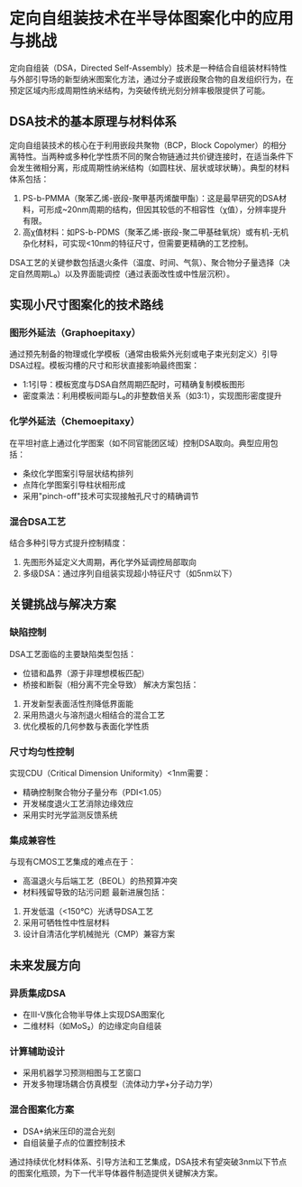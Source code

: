 # 定向自组装技术在半导体图案化中的应用与挑战

定向自组装（DSA，Directed Self-Assembly）技术是一种结合自组装材料特性与外部引导场的新型纳米图案化方法，通过分子或嵌段聚合物的自发组织行为，在预定区域内形成周期性纳米结构，为突破传统光刻分辨率极限提供了可能。

## DSA技术的基本原理与材料体系

定向自组装技术的核心在于利用嵌段共聚物（BCP，Block Copolymer）的相分离特性。当两种或多种化学性质不同的聚合物链通过共价键连接时，在适当条件下会发生微相分离，形成周期性纳米结构（如圆柱状、层状或球状畴）。典型的材料体系包括：

1. PS-b-PMMA（聚苯乙烯-嵌段-聚甲基丙烯酸甲酯）：这是最早研究的DSA材料，可形成~20nm周期的结构，但因其较低的不相容性（χ值），分辨率提升有限。
2. 高χ值材料：如PS-b-PDMS（聚苯乙烯-嵌段-聚二甲基硅氧烷）或有机-无机杂化材料，可实现<10nm的特征尺寸，但需要更精确的工艺控制。

DSA工艺的关键参数包括退火条件（温度、时间、气氛）、聚合物分子量选择（决定自然周期L₀）以及界面能调控（通过表面改性或中性层沉积）。

## 实现小尺寸图案化的技术路线

### 图形外延法（Graphoepitaxy）
通过预先制备的物理或化学模板（通常由极紫外光刻或电子束光刻定义）引导DSA过程。模板沟槽的尺寸和形状直接影响最终图案：
- 1:1引导：模板宽度与DSA自然周期匹配时，可精确复制模板图形
- 密度乘法：利用模板间距与L₀的非整数倍关系（如3:1），实现图形密度提升

### 化学外延法（Chemoepitaxy）
在平坦衬底上通过化学图案（如不同官能团区域）控制DSA取向。典型应用包括：
- 条纹化学图案引导层状结构排列
- 点阵化学图案引导柱状相形成
- 采用"pinch-off"技术可实现接触孔尺寸的精确调节

### 混合DSA工艺
结合多种引导方式提升控制精度：
1. 先图形外延定义大周期，再化学外延调控局部取向
2. 多级DSA：通过序列自组装实现超小特征尺寸（如5nm以下）

## 关键挑战与解决方案

### 缺陷控制
DSA工艺面临的主要缺陷类型包括：
- 位错和晶界（源于非理想模板匹配）
- 桥接和断裂（相分离不完全导致）
解决方案包括：
1. 开发新型表面活性剂降低界面能
2. 采用热退火与溶剂退火相结合的混合工艺
3. 优化模板的几何参数与表面化学性质

### 尺寸均匀性控制
实现CDU（Critical Dimension Uniformity）<1nm需要：
- 精确控制聚合物分子量分布（PDI<1.05）
- 开发梯度退火工艺消除边缘效应
- 采用实时光学监测反馈系统

### 集成兼容性
与现有CMOS工艺集成的难点在于：
- 高温退火与后端工艺（BEOL）的热预算冲突
- 材料残留导致的玷污问题
最新进展包括：
1. 开发低温（<150°C）光诱导DSA工艺
2. 采用可牺牲性中性层材料
3. 设计自清洁化学机械抛光（CMP）兼容方案

## 未来发展方向

### 异质集成DSA
- 在III-V族化合物半导体上实现DSA图案化
- 二维材料（如MoS₂）的边缘定向自组装

### 计算辅助设计
- 采用机器学习预测相图与工艺窗口
- 开发多物理场耦合仿真模型（流体动力学+分子动力学）

### 混合图案化方案
- DSA+纳米压印的混合光刻
- 自组装量子点的位置控制技术

通过持续优化材料体系、引导方法和工艺集成，DSA技术有望突破3nm以下节点的图案化瓶颈，为下一代半导体器件制造提供关键解决方案。